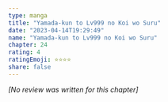 ```yaml
---
type: manga
title: "Yamada-kun to Lv999 no Koi wo Suru"
date: "2023-04-14T19:29:49"
name: "Yamada-kun to Lv999 no Koi wo Suru"
chapter: 24
rating: 4
ratingEmoji: ⭐️⭐️⭐️⭐️
share: false
---
```


*[No review was written for this chapter]*
